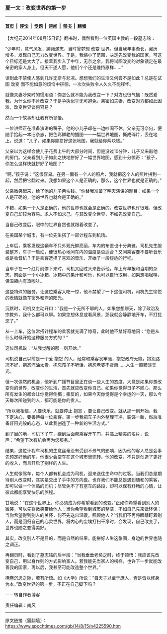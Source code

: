 ### 夏一文：改变世界的第一步

---

#### [首页](../../../..?n4225590) &nbsp;|&nbsp; [评论](../../../../../epoch-comment?n4225590) &nbsp;|&nbsp; [专题](../../../../../epoch-special?n4225590) &nbsp;|&nbsp; [禁闻](../../../../../epoch-news?n4225590) &nbsp;|&nbsp; [禁书](../../../../../books?n4225590) &nbsp;|&nbsp; [翻墙](https://github.com/gfw-breaker/nogfw/blob/master/README.md?n4225590)


<div class="post_content" id="artbody" itemprop="articleBody">
 <!-- article content begin -->
 <p>
  【大纪元2014年08月15日讯】翻书时，偶然看到一位英国主教的一段墓志铭：
 </p>
 <p>
  “少年时，意气风发，踌躇滿志，当时曾梦想
  <ok href="https://www.epochtimes.com/gb/tag/%E6%94%B9%E5%8F%98.html">
   改变
  </ok>
  世界。但当我年事渐长，阅历增多，发现自己无力改变世界。于是，我缩小了范围，决定先改变我的国家，可这个目标还是太大了。接着我步入了中年，无奈之余，我将试图改变的对象锁定在最亲密的家人身上。但天不遂人愿，他们个个还是维持原样……”
 </p>
 <p>
  读到此不禁使人感到几许无奈与悲凉。想想我们的生活又何尝不是如此？总是在试图
  <ok href="https://www.epochtimes.com/gb/tag/%E6%94%B9%E5%8F%98.html">
   改变
  </ok>
  而不能如意的烦恼中徘徊，一次次失败令人久久不能释怀。
 </p>
 <p>
  就像夫妻吵架时的惯用语：你怎么就不能为我改变一下？对方也很气恼：既然爱我，为什么你不肯改变？于是争执似乎无可避免。亲密如夫妻，改变对方都如此困难，改变世界谈何容易？
 </p>
 <p>
  然而一个故事却让我有所领悟。
 </p>
 <p>
  一位讲师正在准备演讲的稿子，他的小儿子却在一边吵闹不休。父亲无可奈何，便随手拾起一本旧杂志，把色彩鲜艳的插图——一幅世界地图，撕成碎片，丢在地上，说道：“儿子，如果你能拼好这张地图，我就给你两块钱。”
 </p>
 <p>
  父亲以为这样会使儿子花费上午的大部分时间，但是没过10分钟，儿子又来敲他的房门。父亲看到儿子如此之快地拼好了一幅世界地图，感到十分惊奇：“孩子，你怎么这样快就拼好了地图？”
 </p>
 <p>
  “啊，”孩子说：“这很容易。在另一面有一个人的照片，我就把这个人的照片拼到一起，然后把它翻过来。我想如果这个人是正确的，那么，这个世界也就是正确的。”
 </p>
 <p>
  父亲微笑起来，给了他的儿子两块钱。“你替我准备了明天演讲的题目：如果一个人是正确的，他的世界也就会是正确的。”
 </p>
 <p>
  不错，如果一个人是正确的，他的世界也就会是正确的。改变世界也许很难，但改变自己却较为容易。求人不如求己。与其改变全世界，不如先改变自己。
 </p>
 <p>
  当自己改变后，眼中的世界自然也就跟着改变了。
 </p>
 <p>
  在美国某个城市，有一位先生搭了一部计程车到机场。
 </p>
 <p>
  上车后，乘客发现这辆车不只外观光鲜亮丽，车内的布置也十分典雅。司机先生服装整齐，车子一启动，便很热心地问车内的温度是否适合？又问乘客要不要听音乐或是收音机？于是乘客选择了喜欢的音乐，开始了一段舒适的行程。
 </p>
 <p>
  当车子在一个红灯前停下来时，司机又回过头来告诉他，车上有早报和当期的杂志，前面是一个小冰箱，冰箱中的果汁和可乐，也可以自行取用，如果想喝咖啡，保温瓶内有热咖啡。
 </p>
 <p>
  这些特殊的服务，让这位乘客大吃一惊，他不禁望了一下这位司机，司机先生愉悦的表情就像车窗外和煦的阳光。
 </p>
 <p>
  沉默时，司机又主动开口：“我是一个无所不聊的人，如果您想聊天，除了政治及宗教外，我什么都可以聊。如果您想休息或看风景，那我就会静静地开车，不打扰您了。”
 </p>
 <p>
  从一上车，这位常搭计程车的乘客就充满了惊奇，此时他不禁好奇地问：“您是从什么时候开始这种服务方式的？”
 </p>
 <p>
  这位司机说：“从我觉醒的那一刻开始。”
 </p>
 <p>
  司机说自己以前是一个爱
  <ok href="https://www.epochtimes.com/gb/tag/%E6%8A%B1%E6%80%A8.html">
   抱怨
  </ok>
  的人，经常和乘客发牢骚，抱怨政府无能，抱怨路况不好，抱怨汽油太贵，抱怨孩子不听话，抱怨老婆不贤惠……人生一直黯淡无光。
 </p>
 <p>
  但一次偶然的机会，他听到广播节目里正在谈一些人生的态度，大意是如果你想改变你的世界，改变你的生活，首先就应改变你自己。如果你觉得日子不顺心，那么所有发生的都会让你觉得倒楣；相反的，如果今天你觉得是个幸运的一天，那么今天每次所碰到的人，都可能是你的贵人。
 </p>
 <p>
  “所以我相信，人要快乐，就要停止
  <ok href="https://www.epochtimes.com/gb/tag/%E6%8A%B1%E6%80%A8.html">
   抱怨
  </ok>
  ，要让自己改变。就从那一刻开始，我下定决心，要善待每一位乘客。第一步我把车子内外整理干净，装饰一新，然后准备好阳光般的心态，从此我创造了一种新的生活方式。”
 </p>
 <p>
  到了目的地，司机下了车，绕到后面帮乘客开车门，并递上精美的名片，说声：“希望下次有机会再为您服务。”
 </p>
 <p>
  结果，这位计程车司机的生意丝毫没有受到不景气的影响，因为他的客人总是会事先预定好他的车，他很少会空车在这个城市里兜转。他的改变，不只是创造了更好的收入，而且开启了别样的人生。
 </p>
 <p>
  人生就像驾车，每个人都有机会成为司机，迎来送往生命中的过客。当我们总是期待别人改变时，其实是交出了手中的方向盘。也许我们不能总是遇到随和的乘客，却可以做一个体贴的司机；尽管免不了有塞车的路段，却可以保有舒畅的心情，让彼此都能享受快乐的旅程。
 </p>
 <p>
  甘地说：“在这个世界上，你必须成为你希望看到的改变。”正如你希望看到别人的微笑，可以先将微笑带给他人；当你希望看到城市的整洁，不如自己先来做环保；当你希望得到别人的关怀，何不先送出温暖，照顾他人？当我们不再将眼睛盯着别人，而是回归自己的心灵世界，将内心的尘埃打扫干净时，会发现，自己改变了，世界也随之变得美好。
 </p>
 <p>
  其实，改变别人不是目的，而是自然的结果。能拼好人生这张图，身边的世界也随之调正。
 </p>
 <p>
  再翻页时，看到了墓志铭的后半段：“当我垂垂老矣之时，终于顿悟：我应该先改变自己，用以身作则的方式影响家人。若我能先当家人的榜样，也许下一步就能改善我的国家，再以后，我甚至可能改造整个世界。”
 </p>
 <p>
  掩卷沉思之际，若有所悟。如《大学》所说：“自天子以至于庶人，壹是皆以修身为本。”改变世界的第一步，不正在自己脚下吗？
 </p>
 <p>
  －－转自作者博客
 </p>
 <p>
  责任编辑：南风
 </p>
 <!-- article content end -->
 <div id="below_article_ad">
 </div>
</div>


---

原文链接（需翻墙）：https://www.epochtimes.com/gb/14/8/15/n4225590.htm